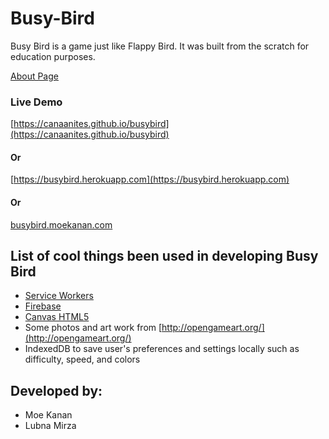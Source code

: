 # Busy-Bird
Busy Bird is a game just like Flappy Bird. It was built from the scratch for education purposes.

[About Page](https://canaanites.github.io/busybird/about)

### Live Demo
[https://canaanites.github.io/busybird](https://canaanites.github.io/busybird)
#### Or
[https://busybird.herokuapp.com](https://busybird.herokuapp.com)
#### Or
[busybird.moekanan.com](http://busybird.moekanan.com)



## List of cool things been used in developing Busy Bird
* [Service Workers](https://developers.google.com/web/fundamentals/getting-started/primers/service-workers) 
* [Firebase](https://firebase.com)
* [Canvas HTML5](https://developer.mozilla.org/en-US/docs/Web/API/Canvas_API)
* Some photos and art work from [http://opengameart.org/](http://opengameart.org/)
* IndexedDB to save user's preferences and settings locally such as difficulty, speed, and colors

## Developed by:
- Moe Kanan
- Lubna Mirza
  
  

